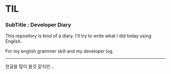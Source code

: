 # TIL
### SubTitle : Developer Diary

This repository is kind of a diary.
I'll try to write what I did today using English.

For my english grammer skill and my developer log.

-------------

한글을 많이 쓸것 같지만...